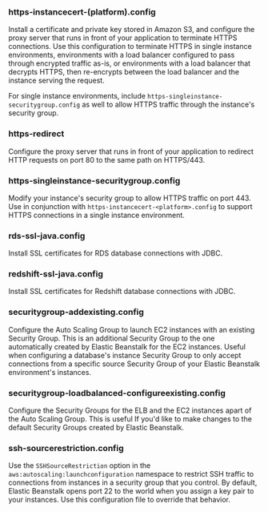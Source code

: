 ### https-instancecert-(platform).config
Install a certificate and private key stored in Amazon S3, and configure the proxy server that runs in front of your application to terminate HTTPS connections. Use this configuration to terminate HTTPS in single instance environments, environments with a load balancer configured to pass through encrypted traffic as-is, or environments with a load balancer that decrypts HTTPS, then re-encrypts between the load balancer and the instance serving the request.

For single instance environments, include `https-singleinstance-securitygroup.config` as well to allow HTTPS traffic through the instance's security group.

### https-redirect
Configure the proxy server that runs in front of your application to redirect HTTP requests on port 80 to the same path on HTTPS/443.

### https-singleinstance-securitygroup.config
Modify your instance's security group to allow HTTPS traffic on port 443. Use in conjunction with `https-instancecert-<platform>.config` to support HTTPS connections in a single instance environment.

### rds-ssl-java.config
Install SSL certificates for RDS database connections with JDBC.

### redshift-ssl-java.config
Install SSL certificates for Redshift database connections with JDBC.

### securitygroup-addexisting.config
Configure the Auto Scaling Group to launch EC2 instances with an existing Security Group. This is an additional Security Group to the one automatically created by Elastic Beanstalk for the EC2 instances. Useful when configuring a database's instance Security Group to only accept connections from a specific source Security Group of your Elastic Beanstalk environment's instances.

### securitygroup-loadbalanced-configureexisting.config
Configure the Security Groups for the ELB and the EC2 instances apart of the Auto Scaling Group. This is useful If you'd like to make changes to the default Security Groups created by Elastic Beanstalk.

### ssh-sourcerestriction.config
Use the `SSHSourceRestriction` option in the `aws:autoscaling:launchconfiguration` namespace to restrict SSH traffic to connections from instances in a security group that you control. By default, Elastic Beanstalk opens port 22 to the world when you assign a key pair to your instances. Use this configuration file to override that behavior.
